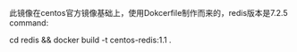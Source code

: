 此镜像在centos官方镜像基础上，使用Dokcerfile制作而来的，redis版本是7.2.5
command:

cd redis &&
docker build -t centos-redis:1.1 .
